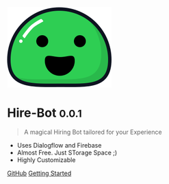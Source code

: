 ![logo](_media/icon.svg)

# Hire-Bot <small>0.0.1</small>

> A magical Hiring Bot tailored for your Experience

- Uses Dialogflow and Firebase
- Almost Free. Just STorage Space ;)
- Highly Customizable 

[GitHub](https://github.com/docsifyjs/docsify/)
[Getting Started](#docsify)
